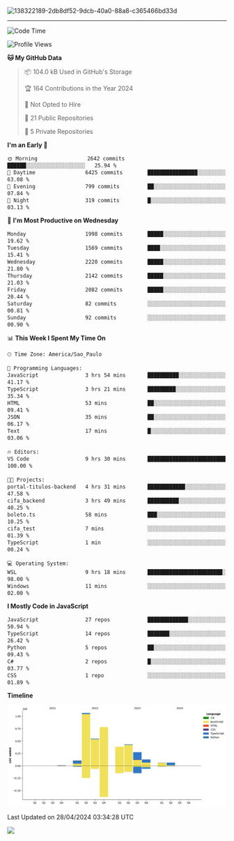 
![138322189-2db8df52-9dcb-40a0-88a8-c365466bd33d](https://user-images.githubusercontent.com/89656623/214648213-d698ffe7-0c15-4728-8ac0-3e241011cc78.gif)

---

<!--START_SECTION:waka-->
![Code Time](http://img.shields.io/badge/Code%20Time-72%20hrs%2021%20mins-blue)

![Profile Views](http://img.shields.io/badge/Profile%20Views-7-blue)

**🐱 My GitHub Data** 

> 📦 104.0 kB Used in GitHub's Storage 
 > 
> 🏆 164 Contributions in the Year 2024
 > 
> 🚫 Not Opted to Hire
 > 
> 📜 21 Public Repositories 
 > 
> 🔑 5 Private Repositories 
 > 
**I'm an Early 🐤** 

```text
🌞 Morning                2642 commits        ██████░░░░░░░░░░░░░░░░░░░   25.94 % 
🌆 Daytime                6425 commits        ████████████████░░░░░░░░░   63.08 % 
🌃 Evening                799 commits         ██░░░░░░░░░░░░░░░░░░░░░░░   07.84 % 
🌙 Night                  319 commits         █░░░░░░░░░░░░░░░░░░░░░░░░   03.13 % 
```
📅 **I'm Most Productive on Wednesday** 

```text
Monday                   1998 commits        █████░░░░░░░░░░░░░░░░░░░░   19.62 % 
Tuesday                  1569 commits        ████░░░░░░░░░░░░░░░░░░░░░   15.41 % 
Wednesday                2220 commits        █████░░░░░░░░░░░░░░░░░░░░   21.80 % 
Thursday                 2142 commits        █████░░░░░░░░░░░░░░░░░░░░   21.03 % 
Friday                   2082 commits        █████░░░░░░░░░░░░░░░░░░░░   20.44 % 
Saturday                 82 commits          ░░░░░░░░░░░░░░░░░░░░░░░░░   00.81 % 
Sunday                   92 commits          ░░░░░░░░░░░░░░░░░░░░░░░░░   00.90 % 
```


📊 **This Week I Spent My Time On** 

```text
🕑︎ Time Zone: America/Sao_Paulo

💬 Programming Languages: 
JavaScript               3 hrs 54 mins       ██████████░░░░░░░░░░░░░░░   41.17 % 
TypeScript               3 hrs 21 mins       █████████░░░░░░░░░░░░░░░░   35.34 % 
HTML                     53 mins             ██░░░░░░░░░░░░░░░░░░░░░░░   09.41 % 
JSON                     35 mins             ██░░░░░░░░░░░░░░░░░░░░░░░   06.17 % 
Text                     17 mins             █░░░░░░░░░░░░░░░░░░░░░░░░   03.06 % 

🔥 Editors: 
VS Code                  9 hrs 30 mins       █████████████████████████   100.00 % 

🐱‍💻 Projects: 
portal-titulos-backend   4 hrs 31 mins       ████████████░░░░░░░░░░░░░   47.58 % 
cifa_backend             3 hrs 49 mins       ██████████░░░░░░░░░░░░░░░   40.25 % 
boleto.ts                58 mins             ███░░░░░░░░░░░░░░░░░░░░░░   10.25 % 
cifa_test                7 mins              ░░░░░░░░░░░░░░░░░░░░░░░░░   01.39 % 
TypeScript               1 min               ░░░░░░░░░░░░░░░░░░░░░░░░░   00.24 % 

💻 Operating System: 
WSL                      9 hrs 18 mins       ████████████████████████░   98.00 % 
Windows                  11 mins             ░░░░░░░░░░░░░░░░░░░░░░░░░   02.00 % 
```

**I Mostly Code in JavaScript** 

```text
JavaScript               27 repos            █████████████░░░░░░░░░░░░   50.94 % 
TypeScript               14 repos            ███████░░░░░░░░░░░░░░░░░░   26.42 % 
Python                   5 repos             ██░░░░░░░░░░░░░░░░░░░░░░░   09.43 % 
C#                       2 repos             █░░░░░░░░░░░░░░░░░░░░░░░░   03.77 % 
CSS                      1 repo              ░░░░░░░░░░░░░░░░░░░░░░░░░   01.89 % 
```



**Timeline**

![Lines of Code chart](https://raw.githubusercontent.com/NatanB4/NatanB4/main/assets/bar_graph.png)


 Last Updated on 28/04/2024 03:34:28 UTC
<!--END_SECTION:waka-->
    
  <a href="mailto:natanbarbosa027@gmail.com"><img src="https://img.shields.io/badge/Gmail-D14836?style=for-the-badge&logo=gmail&logoColor=white" target="_blank"></a>

